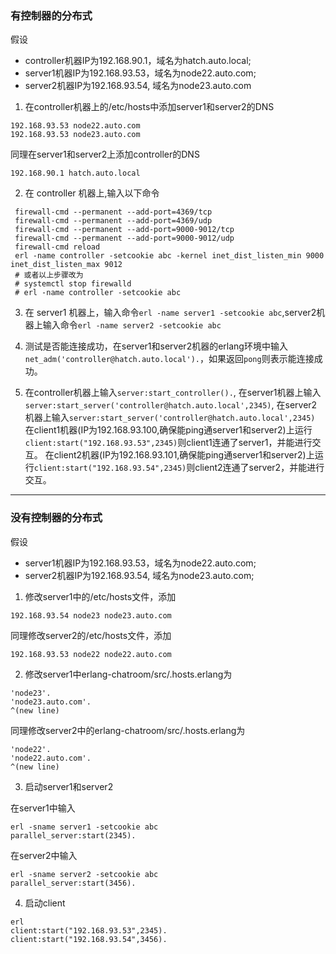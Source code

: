 ### 有控制器的分布式

假设

* controller机器IP为192.168.90.1，域名为hatch.auto.local; 
* server1机器IP为192.168.93.53，域名为node22.auto.com; 
* server2机器IP为192.168.93.54, 域名为node23.auto.com
1. 在controller机器上的/etc/hosts中添加server1和server2的DNS
```
192.168.93.53 node22.auto.com
192.168.93.53 node23.auto.com
```
同理在server1和server2上添加controller的DNS
```
192.168.90.1 hatch.auto.local
```

2. 在 controller 机器上,输入以下命令
```
 firewall-cmd --permanent --add-port=4369/tcp
 firewall-cmd --permanent --add-port=4369/udp
 firewall-cmd --permanent --add-port=9000-9012/tcp
 firewall-cmd --permanent --add-port=9000-9012/udp
 firewall-cmd reload
 erl -name controller -setcookie abc -kernel inet_dist_listen_min 9000 inet_dist_listen_max 9012
 # 或者以上步骤改为
 # systemctl stop firewalld
 # erl -name controller -setcookie abc
```
3. 在 server1 机器上，输入命令`erl -name server1 -setcookie abc`,server2机器上输入命令`erl -name server2 -setcookie abc`

4. 测试是否能连接成功，在server1和server2机器的erlang环境中输入`net_adm('controller@hatch.auto.local').`，如果返回`pong`则表示能连接成功。

5. 在controller机器上输入`server:start_controller().`,
在server1机器上输入`server:start_server('controller@hatch.auto.local',2345)`,
在server2机器上输入`server:start_server('controller@hatch.auto.local',2345)`
在client1机器(IP为192.168.93.100,确保能ping通server1和server2)上运行`client:start("192.168.93.53",2345)`则client1连通了server1，并能进行交互。
在client2机器(IP为192.168.93.101,确保能ping通server1和server2)上运行`client:start("192.168.93.54",2345)`则client2连通了server2，并能进行交互。

---

### 没有控制器的分布式

假设

* server1机器IP为192.168.93.53，域名为node22.auto.com; 
* server2机器IP为192.168.93.54, 域名为node23.auto.com;
1. 修改server1中的/etc/hosts文件，添加
```
192.168.93.54 node23 node23.auto.com
```
同理修改server2的/etc/hosts文件，添加
```
192.168.93.53 node22 node22.auto.com
```
2. 修改server1中erlang-chatroom/src/.hosts.erlang为
```
'node23'. 
'node23.auto.com'.
^(new line)
```

同理修改server2中的erlang-chatroom/src/.hosts.erlang为
```
'node22'. 
'node22.auto.com'.
^(new line)
```

3. 启动server1和server2

在server1中输入
```
erl -sname server1 -setcookie abc
parallel_server:start(2345).
```

在server2中输入
```
erl -sname server2 -setcookie abc
parallel_server:start(3456). 
```

4. 启动client
```
erl
client:start("192.168.93.53",2345).
client:start("192.168.93.54",3456).
```
